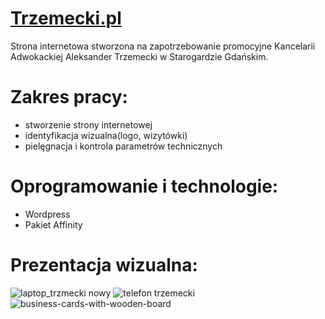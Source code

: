 # [Trzemecki.pl](https://trzemecki.pl/)
Strona internetowa stworzona na zapotrzebowanie promocyjne Kancelarii Adwokackiej Aleksander Trzemecki w Starogardzie Gdańskim. 

# Zakres pracy:
- stworzenie strony internetowej
- identyfikacja wizualna(logo, wizytówki)
- pielęgnacja i kontrola parametrów technicznych

# Oprogramowanie i technologie:
- Wordpress
- Pakiet Affinity

# Prezentacja wizualna:

![laptop_trzmecki nowy](https://user-images.githubusercontent.com/79221362/138891129-0ebcb310-c430-49bb-ad2e-5a1435ffdac3.png)
![telefon trzemecki](https://user-images.githubusercontent.com/79221362/138889869-d45524e0-38c8-4086-87e2-05e0164840a4.png)
![business-cards-with-wooden-board](https://user-images.githubusercontent.com/79221362/138890514-273fc1b0-9e54-4c06-963f-ab20ea35896a.png)





